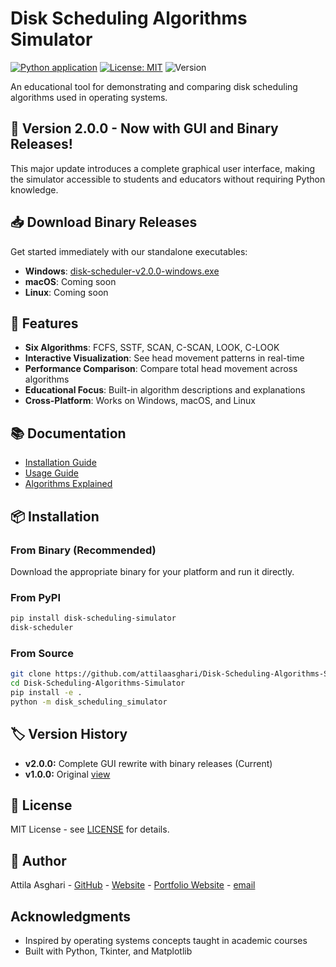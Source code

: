 # Disk Scheduling Algorithms Simulator

[![Python application](https://github.com/attilaasghari/Disk-Scheduling-Algorithms-Simulator/actions/workflows/python-app.yml/badge.svg)](https://github.com/attilaasghari/Disk-Scheduling-Algorithms-Simulator/actions/workflows/python-app.yml)
[![License: MIT](https://img.shields.io/badge/License-MIT-yellow.svg)](https://opensource.org/licenses/MIT)
![Version](https://img.shields.io/badge/version-v2.0.0-blue)

An educational tool for demonstrating and comparing disk scheduling algorithms used in operating systems.

## 🚀 Version 2.0.0 - Now with GUI and Binary Releases!

This major update introduces a complete graphical user interface, making the simulator accessible to students and educators without requiring Python knowledge.

## 📥 Download Binary Releases

Get started immediately with our standalone executables:

- **Windows**: [disk-scheduler-v2.0.0-windows.exe](https://github.com/attilaasghari/Disk-Scheduling-Algorithms-Simulator/releases/download/v2.0.0/disk-scheduler.exe)
- **macOS**: Coming soon
- **Linux**: Coming soon

## 🌟 Features

- **Six Algorithms**: FCFS, SSTF, SCAN, C-SCAN, LOOK, C-LOOK
- **Interactive Visualization**: See head movement patterns in real-time
- **Performance Comparison**: Compare total head movement across algorithms
- **Educational Focus**: Built-in algorithm descriptions and explanations
- **Cross-Platform**: Works on Windows, macOS, and Linux

## 📚 Documentation

- [Installation Guide](docs/installation.md)
- [Usage Guide](docs/usage.md)
- [Algorithms Explained](docs/algorithms.md)

## 📦 Installation

### From Binary (Recommended)
Download the appropriate binary for your platform and run it directly.

### From PyPI
```bash
pip install disk-scheduling-simulator
disk-scheduler
```
### From Source
```bash
git clone https://github.com/attilaasghari/Disk-Scheduling-Algorithms-Simulator.git
cd Disk-Scheduling-Algorithms-Simulator
pip install -e .
python -m disk_scheduling_simulator
```

## 🏷️ Version History
- **v2.0.0:** Complete GUI rewrite with binary releases (Current)
- **v1.0.0:** Original  [view](https://github.com/attilaasghari/Disk-Scheduling-Algorithms-Simulator/tree/v1.0.0?spm=a2ty_o01.29997173.0.0.69fcc9210DBNQJ&file=v1.0.0)

## 📄 License
MIT License - see [LICENSE](LICENSE) for details.

## 👤 Author
Attila Asghari - [GitHub](https://github.com/attilaasghari?spm=a2ty_o01.29997173.0.0.69fcc9210DBNQJ) - [Website](https://ata.vitren.ir) - [Portfolio Website](https://attila.vitren.ir) - [email](mailto:attilaasghari@gmail.com)

## Acknowledgments

- Inspired by operating systems concepts taught in academic courses
- Built with Python, Tkinter, and Matplotlib




